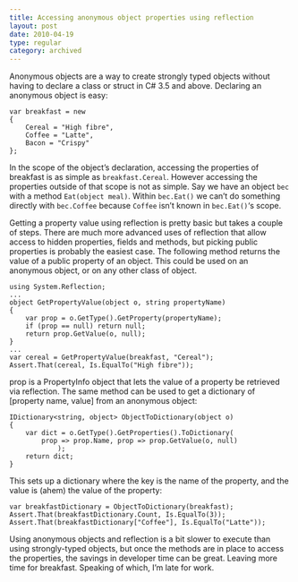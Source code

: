 ```yaml
---
title: Accessing anonymous object properties using reflection
layout: post
date: 2010-04-19
type: regular
category: archived
---
```


Anonymous objects are a way to create strongly typed objects without having to declare a class or struct in C# 3.5 and above. Declaring an anonymous object is easy:

	var breakfast = new
	{
	    Cereal = "High fibre",
	    Coffee = "Latte",
	    Bacon = "Crispy"
	};

In the scope of the object’s declaration, accessing the properties of breakfast is as simple as `breakfast.Cereal`. However accessing the properties outside of that scope is not as simple. Say we have an object `bec` with a method `Eat(object meal)`. Within `bec.Eat()` we can’t do something directly with `bec.Coffee` because `Coffee` isn’t known in `bec.Eat()`‘s scope.

Getting a property value using reflection is pretty basic but takes a couple of steps. There are much more advanced uses of reflection that allow access to hidden properties, fields and methods, but picking public properties is probably the easiest case. The following method returns the value of a public property of an object. This could be used on an anonymous object, or on any other class of object.

	using System.Reflection;
	...
	object GetPropertyValue(object o, string propertyName)
	{
	    var prop = o.GetType().GetProperty(propertyName);
	    if (prop == null) return null;
	    return prop.GetValue(o, null);
	}
	...
	var cereal = GetPropertyValue(breakfast, "Cereal");
	Assert.That(cereal, Is.EqualTo("High fibre"));

prop is a PropertyInfo object that lets the value of a property be retrieved via reflection. The same method can be used to get a dictionary of [property name, value] from an anonymous object:

	IDictionary<string, object> ObjectToDictionary(object o)
	{
	    var dict = o.GetType().GetProperties().ToDictionary(
	        prop => prop.Name, prop => prop.GetValue(o, null)
	            );
	    return dict;
	}

This sets up a dictionary where the key is the name of the property, and the value is (ahem) the value of the property:

	var breakfastDictionary = ObjectToDictionary(breakfast);
	Assert.That(breakfastDictionary.Count, Is.EqualTo(3));
	Assert.That(breakfastDictionary["Coffee"], Is.EqualTo("Latte"));

Using anonymous objects and reflection is a bit slower to execute than using strongly-typed objects, but once the methods are in place to access the properties, the savings in developer time can be great. Leaving more time for breakfast. Speaking of which, I’m late for work.

